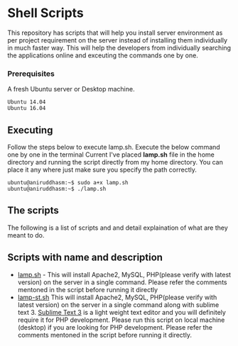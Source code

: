 # Shell Scripts

This repository has scripts that will help you install server environment as per project requirement on the server instead of installing them individually in much faster way. This will help the developers from individually searching the applications online and exceuting the commands one by one.

### Prerequisites

A fresh Ubuntu server or Desktop machine.

```
Ubuntu 14.04
Ubuntu 16.04
```

## Executing
Follow the steps below to execute lamp.sh. 
Execute the below command one by one in the terminal
Current I've placed **lamp.sh** file in the home directory and running the script directly from my home directory. You can place it any where just make sure you specify the path correctly.

```
ubuntu@aniruddhasm:~$ sudo a+x lamp.sh
ubuntu@aniruddhasm:~$ ./lamp.sh
```
## The scripts

The following is a list of scripts and and detail explaination of what are they meant to do.

## Scripts with name and description

* [lamp.sh](https://github.com/aniruddhasm/scripts/blob/master/lamp.sh) - This will install Apache2, MySQL, PHP(please verify with latest version) on the server in a single command. Please refer the comments mentoned in the script before running it directly
* [lamp-st.sh](https://github.com/aniruddhasm/scripts/blob/master/lamp-st.sh) 
This will install Apache2, MySQL, PHP(please verify with latest version) on the server in a single command along with sublime text 3. [Sublime Text 3](https://www.sublimetext.com/) is a light weight text editor and you will definitely require it for PHP development. Please run this script on local machine (desktop) if you are looking for PHP development. Please refer the comments mentoned in the script before running it directly.
